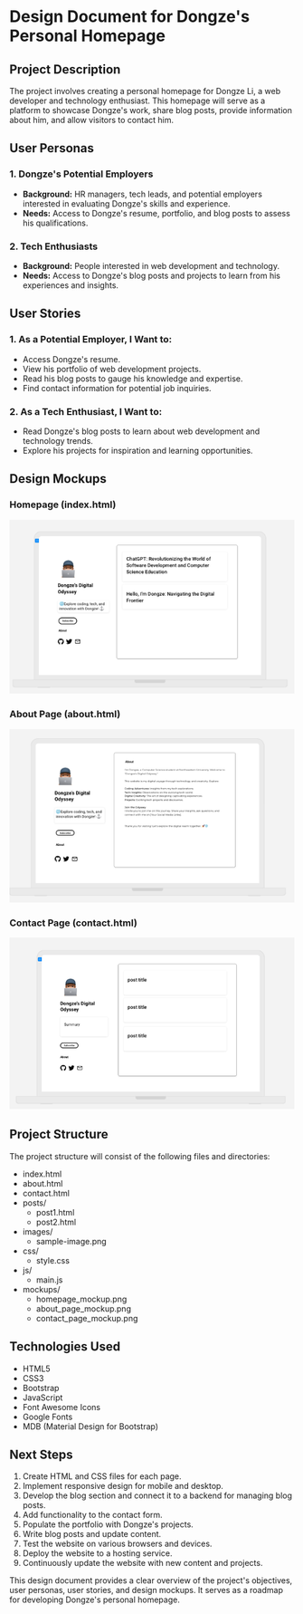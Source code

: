 # Design Document for Dongze's Personal Homepage

## Project Description

The project involves creating a personal homepage for Dongze Li, a web developer and technology enthusiast. This homepage will serve as a platform to showcase Dongze's work, share blog posts, provide information about him, and allow visitors to contact him.

## User Personas

### 1. Dongze's Potential Employers

- **Background:** HR managers, tech leads, and potential employers interested in evaluating Dongze's skills and experience.
- **Needs:** Access to Dongze's resume, portfolio, and blog posts to assess his qualifications.

### 2. Tech Enthusiasts

- **Background:** People interested in web development and technology.
- **Needs:** Access to Dongze's blog posts and projects to learn from his experiences and insights.

## User Stories

### 1. As a Potential Employer, I Want to:

- Access Dongze's resume.
- View his portfolio of web development projects.
- Read his blog posts to gauge his knowledge and expertise.
- Find contact information for potential job inquiries.

### 2. As a Tech Enthusiast, I Want to:

- Read Dongze's blog posts to learn about web development and technology trends.
- Explore his projects for inspiration and learning opportunities.

## Design Mockups

### Homepage (index.html)

![Homepage Mockup](./mockups/homepage_mockup.png)

### About Page (about.html)

![About Page Mockup](./mockups/about_page_mockup.png)

### Contact Page (contact.html)

![Contact Page Mockup](./mockups/contact_page_mockup.png)

## Project Structure

The project structure will consist of the following files and directories:

- index.html
- about.html
- contact.html
- posts/
  - post1.html
  - post2.html
- images/
  - sample-image.png
- css/
  - style.css
- js/
  - main.js
- mockups/
  - homepage_mockup.png
  - about_page_mockup.png
  - contact_page_mockup.png

## Technologies Used

- HTML5
- CSS3
- Bootstrap
- JavaScript
- Font Awesome Icons
- Google Fonts
- MDB (Material Design for Bootstrap)

## Next Steps

1. Create HTML and CSS files for each page.
2. Implement responsive design for mobile and desktop.
3. Develop the blog section and connect it to a backend for managing blog posts.
4. Add functionality to the contact form.
5. Populate the portfolio with Dongze's projects.
6. Write blog posts and update content.
7. Test the website on various browsers and devices.
8. Deploy the website to a hosting service.
9. Continuously update the website with new content and projects.

This design document provides a clear overview of the project's objectives, user personas, user stories, and design mockups. It serves as a roadmap for developing Dongze's personal homepage.
